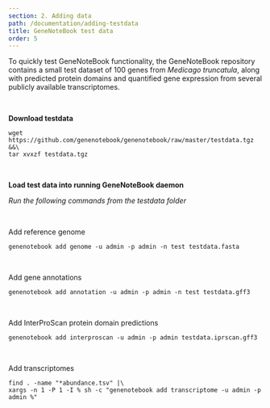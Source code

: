 ```yaml
---
section: 2. Adding data
path: /documentation/adding-testdata
title: GeneNoteBook test data
order: 5
---
```


To quickly test GeneNoteBook functionality, the GeneNoteBook repository contains a small test dataset  of 100 genes from _Medicago truncatula_, along with predicted protein domains and quantified gene expression from several publicly available transcriptomes.

<br/>

__Download testdata__
```
wget https://github.com/genenotebook/genenotebook/raw/master/testdata.tgz &&\
tar xvxzf testdata.tgz
```

<br/>

__Load test data into running GeneNoteBook daemon__

_Run the following commands from the testdata folder_

<br/>

Add reference genome
```
genenotebook add genome -u admin -p admin -n test testdata.fasta
```
<br/>

Add gene annotations
```
genenotebook add annotation -u admin -p admin -n test testdata.gff3
```
<br/>

Add InterProScan protein domain predictions
```
genenotebook add interproscan -u admin -p admin testdata.iprscan.gff3 
```
<br/>

Add transcriptomes
```
find . -name "*abundance.tsv" |\
xargs -n 1 -P 1 -I % sh -c "genenotebook add transcriptome -u admin -p admin %"
```

